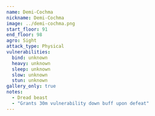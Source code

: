 ```yaml
---
name: Demi-Cochma
nickname: Demi-Cochma
image: ../demi-cochma.png
start_floor: 91
end_floor: 98
agro: Sight
attack_type: Physical
vulnerabilities:
  bind: unknown
  heavy: unknown
  sleep: unknown
  slow: unknown
  stun: unknown
gallery_only: true
notes:
  - Dread beast
  - "Grants 30m vulnerability down buff upon defeat"
---
```


